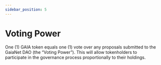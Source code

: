 ```yaml
---
sidebar_position: 5
---
```


# Voting Power 

One (1) GAIA token equals one (1) vote over any proposals submitted to the GaiaNet DAO (the “Voting Power”). This will allow tokenholders to participate in the governance process proportionally to their holdings.

